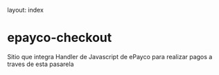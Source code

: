 layout: index
# epayco-checkout
Sitio que integra Handler de Javascript de ePayco para realizar pagos a traves de esta pasarela
